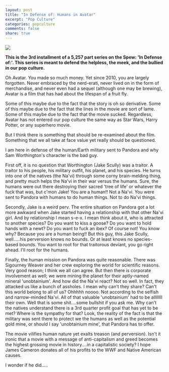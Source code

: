 ```yaml
---
layout: post
title: "In Defense of: Humans in Avatar"
excerpt: "Pop Culture"
categories: popculture
comments: false
share: true
---
```


![](https://ae01.alicdn.com/kf/HTB1V927LFXXXXXjaXXXq6xXFXXXB/Large-Vintage-Avatar-Sci-Fi-Movie-Poster-Home-Bar-Cafe-Decoration-Detailed-Antique-Poster-Wall-Chart.jpg)


**This is the 3rd installment of a 5,257 part series on the Spew: 'In Defense of:'. This series is meant to defend the helpless, the meek, and the bullied in our pop culture.**



Oh Avatar. You made so much money. Yet since 2010, you are largely forgotten. Never embraced by the nerd-erati, never lived on in the form of merchandise, and never even had a sequel (although one may be brewing), Avatar is a film that has had about the lifespan of a fruit fly.

Some of this maybe due to the fact that the story is oh so derivative. Some of this maybe due to the fact that the lines in the movie are sort of lame. Some of this maybe due to the fact that the movie sucked. Regardless, Avatar has not entered our pop culture the same way as Star Wars, Harry Potter, or any superhero movie.



But I think there is something that should be re-examined about the film. Something that we all take at face value yet really should be questioned.


I am here in defense of the human/Earth military sent to Pandora and why Sam Worthington's character is the bad guy.



First off, it is no question that Worthington (Jake Scully) was a traitor. A traitor to his people, his military outfit, his planet, and his species. He turns into one of the natives (the Na'vi) through some corny brain-melding thing, and pretty much helps the Na'vi in their war versus the humans. Sure, the humans were out there destroying their sacred 'tree of life' or whatever the fuck that was, but c'mon Jake! You are a human!! Not a Na'vi. You were sent to Pandora with humans to do human things. Not to do Na'vi things. 


Secondly, Jake is a weird perv. The entire situation on Pandora got a lot more awkward when Jake started having a relationship with that other Na'vi girl. And by relationship I mean s-e-x. I mean think about it, who is attracted to another species? Do you want to kiss a goose? Do you want to hold hands with a newt? Do you want to fuck an ibex? Of course not! You know why? Because you are a human being!! But this guy, this Jake Scully, well.....his perversion knows no bounds. Or at least knows no species-based bounds. You want to root for that traitorous deviant, you go right ahead. I'll root for the humans.


Finally, the human mission on Pandora was quite reasonable. There was Sigourney Weaver and her crew exploring the world for scientific reasons. Very good reason; I think we all can agree. But then there is corporate involvement as well; we were mining the planet for their aptly-named mineral 'unobtainium'. And how did the Na'vi react? Not so well. In fact, they attacked us like a bunch of assholes. I mean why can't they share? Can't this world belong to all of us? Ohhhhh noooo. Not according to the selfish and narrow-minded Na'vi. All of that valuable 'unobtainium' had to be allllllll their own. Well that is some shit....some bullshit if you ask me. Why can't the natives understand there is a 3rd quarter profit goal that has yet to be met? Where is the sympathy for that? Look, the reality of the fact is that the military was sent there to protect we the humans as well as the potential gold mine, or should I say 'unobtainium mine', that Pandora has to offer. 


The movie vilifies human nature yet exalts treason (and perversion). Isn't it ironic that a movie with a message of anti-capitalism and greed becomes the highest grossing movie in history....in a capitalistic society? I hope James Cameron donates all of his profits to the WWF and Native American causes. 

I wonder if he did.....





